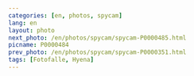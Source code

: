 ```yaml
---
categories: [en, photos, spycam]
lang: en
layout: photo
next_photo: /en/photos/spycam/spycam-P0000485.html
picname: P0000484
prev_photo: /en/photos/spycam/spycam-P0000351.html
tags: [Fotofalle, Hyena]
---
```

